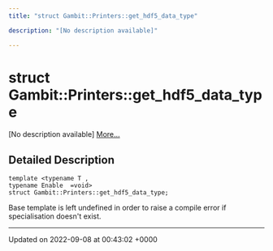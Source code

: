 ```yaml
---
title: "struct Gambit::Printers::get_hdf5_data_type"

description: "[No description available]"

---
```


# struct Gambit::Printers::get_hdf5_data_type



[No description available] [More...](#detailed-description)

## Detailed Description

```
template <typename T ,
typename Enable  =void>
struct Gambit::Printers::get_hdf5_data_type;
```


Base template is left undefined in order to raise a compile error if specialisation doesn't exist. 

-------------------------------

Updated on 2022-09-08 at 00:43:02 +0000